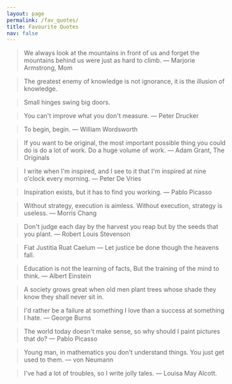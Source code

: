 ```yaml
---
layout: page
permalink: /fav_quotes/
title: Favourite Quotes
nav: false
---
```


<blockquote>
    We always look at the mountains in front of us and forget the mountains behind us were just as hard to climb. — Marjorie Armstrong, Mom
</blockquote>

<blockquote>
    The greatest enemy of knowledge is not ignorance, it is the illusion of knowledge.
</blockquote>

<blockquote>
    Small hinges swing big doors.
</blockquote>

<blockquote>
    You can't improve what you don't measure. — Peter Drucker
</blockquote>

<blockquote>
    To begin, begin. — William Wordsworth
</blockquote>

<blockquote>
    If you want to be original, the most important possible thing you could do is do a lot of work. Do a huge volume of work. 
        — Adam Grant, The Originals
</blockquote>

<blockquote>
    I write when I'm inspired, and I see to it that I'm inspired at nine o'clock every morning. — Peter De Vries
</blockquote>

<blockquote>
    Inspiration exists, but it has to find you working. — Pablo Picasso
</blockquote>

<blockquote>
    Without strategy, execution is aimless. Without execution, strategy is useless. — Morris Chang
</blockquote>

<blockquote>
    Don't judge each day by the harvest you reap but by the seeds that you plant. — Robert Louis Stevenson
</blockquote>

<blockquote>
    Fiat Justitia Ruat Caelum — Let justice be done though the heavens fall.
</blockquote>

<blockquote>
    Education is not the learning of facts, But the training of the mind to think. — Albert Einstein
</blockquote>

<blockquote>
    A society grows great when old men plant trees whose shade they know they shall never sit in.
</blockquote>

<blockquote>
    I'd rather be a failure at something I love than a success at something I hate. — George Burns 
</blockquote>

<blockquote>
    The world today doesn't make sense, so why should I paint pictures that do? — Pablo Picasso
</blockquote>

<blockquote>
    Young man, in mathematics you don't understand things. You just get used to them. — von Neumann
</blockquote>

<blockquote>
    I've had a lot of troubles, so I write jolly tales. — Louisa May Alcott.
</blockquote>

